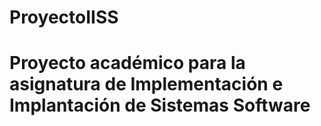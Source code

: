 # ProyectoIISS
# Proyecto académico para la asignatura de Implementación e Implantación de Sistemas Software